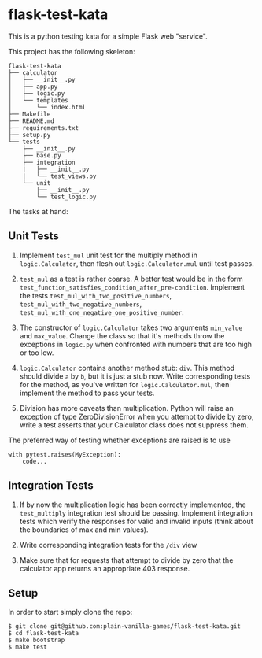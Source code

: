 flask-test-kata
===============

This is a python testing kata for a simple Flask web "service".

This project has the following skeleton:

    flask-test-kata
    ├── calculator
    │   ├── __init__.py
    │   ├── app.py
    │   ├── logic.py
    │   └── templates
    │       └── index.html
    ├── Makefile
    ├── README.md
    ├── requirements.txt
    ├── setup.py
    └── tests
        ├── __init__.py
        ├── base.py
        ├── integration
        |   ├── __init__.py
        |   └── test_views.py
        └── unit
            ├── __init__.py
            └── test_logic.py

The tasks at hand:

Unit Tests
----------

1. Implement `test_mul` unit test for the multiply method in `logic.Calculator`,
   then flesh out `logic.Calculator.mul` until test passes.

2. `test_mul` as a test is rather coarse. A better test would be in the form
   `test_function_satisfies_condition_after_pre-condition`. Implement the tests
   `test_mul_with_two_positive_numbers`, `test_mul_with_two_negative_numbers`,
   `test_mul_with_one_negative_one_positive_number`.

3. The constructor of `logic.Calculator` takes two arguments `min_value` and
   `max_value`. Change the class so that it's methods throw the exceptions
   in `logic.py` when confronted with numbers that are too high or too low.

4. `logic.Calculator` contains another method stub: `div`. This method should
   divide `a` by `b`, but it is just a stub now. Write corresponding tests for
   the method, as you've written for `logic.Calculator.mul`, then implement
   the method to pass your tests.

5. Division has more caveats than multiplication. Python will raise an exception
   of type ZeroDivisionError when you attempt to divide by zero, write a test
   asserts that your Calculator class does not suppress them.


The preferred way of testing whether exceptions are raised is to use
```
with pytest.raises(MyException):
    code...
```



Integration Tests
-----------------

1. If by now the multiplication logic has been correctly implemented,
   the `test_multiply` integration test should be passing.
   Implement integration tests which verify the responses for valid
   and invalid inputs (think about the boundaries of max and min values).

2. Write corresponding integration tests for the `/div` view

3. Make sure that for requests that attempt to divide by zero that the
   calculator app returns an appropriate 403 response.


Setup
-----

In order to start simply clone the repo:

    $ git clone git@github.com:plain-vanilla-games/flask-test-kata.git
    $ cd flask-test-kata
    $ make bootstrap
    $ make test


